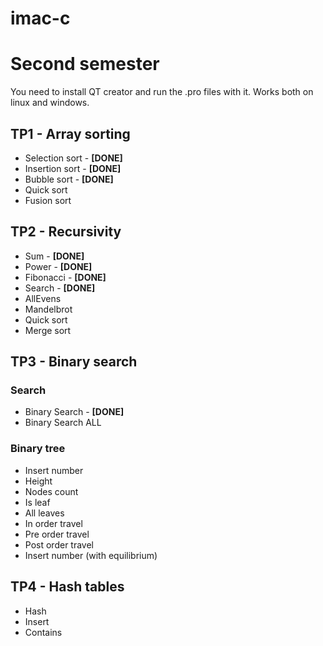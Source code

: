# imac-c

# Second semester

You need to install QT creator and run the .pro files with it. Works both on linux and windows.

## TP1 - Array sorting

- Selection sort - **[DONE]**
- Insertion sort - **[DONE]**
- Bubble sort - **[DONE]**
- Quick sort
- Fusion sort

## TP2 - Recursivity

- Sum - **[DONE]**
- Power - **[DONE]**
- Fibonacci - **[DONE]**
- Search - **[DONE]**
- AllEvens
- Mandelbrot
- Quick sort
- Merge sort

## TP3 - Binary search

### Search

- Binary Search - **[DONE]**
- Binary Search ALL

### Binary tree

- Insert number
- Height
- Nodes count
- Is leaf
- All leaves
- In order travel
- Pre order travel
- Post order travel
- Insert number (with equilibrium)

## TP4 - Hash tables

- Hash
- Insert
- Contains
